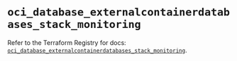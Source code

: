 # `oci_database_externalcontainerdatabases_stack_monitoring`

Refer to the Terraform Registry for docs: [`oci_database_externalcontainerdatabases_stack_monitoring`](https://registry.terraform.io/providers/oracle/oci/7.19.0/docs/resources/database_externalcontainerdatabases_stack_monitoring).
